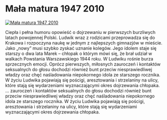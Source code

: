 Mała matura 1947 2010 
=============
[![Mała matura 1947 2010 ](http://vidos.pl/images/player.gif)](http://vidos.pl/mala-matura-1947-2010)

 Ciepła i pełna humoru opowieść o dojrzewaniu w pierwszych burzliwych latach powojennej Polski. Ludwik wraz z rodzicami przeprowadza się do Krakowa i rozpoczyna naukę w jednym z najlepszych gimnazjów w mieście. Jako „nowy” musi szybko zyskać uznanie kolegów. Jego idolem staje się starszy o dwa lata Marek – chłopak o którym mówi się, że brał udział w walkach Powstania Warszawskiego 1944 roku. W Ludwiku rośnie burza sprzecznych emocji. Oprócz pierwszych, miłosnych zauroczeń i kontaktów seksualnych do głosu dochodzi również bunt przeciw niesprawiedliwej władzy oraz chęć naśladowania niepokornego idola ze starszego rocznika. W życiu Ludwika pojawiają się pościgi, aresztowania i strzelaniny na ulicy, które stają się wydarzeniami wyznaczającymi okres dojrzewania chłopaka.  ... zauroczeń i kontaktów seksualnych do głosu dochodzi również bunt przeciw niesprawiedliwej władzy oraz chęć naśladowania niepokornego idola ze starszego rocznika. W życiu Ludwika pojawiają się pościgi, aresztowania i strzelaniny na ulicy, które stają się wydarzeniami wyznaczającymi okres dojrzewania chłopaka.
